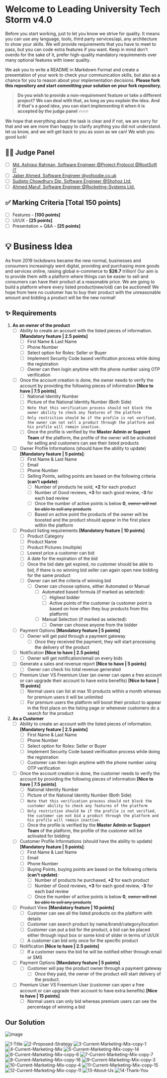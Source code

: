 

# Welcome to Leading University Tech Storm v4.0
Before you start working, just to let you know we strive for quality. It means you can use any language, tools, third party services/api, any architecture to show your skills. We will provide requirements that you have to meet to pass, but you can code extra features if you want. Keep in mind don't overdo for the sake of it, prefer high-quality mandatory requirements over many optional features with lower quality. 

We ask you to write a README in Markdown Format and create a presentation of your work to check your communication skills, but also as a chance for you to reason about your implementation decisions. **Please fork this repository and start committing your solution on your fork repository.**

> **Do you wish to provide a non-requirement feature or take a different**
> **project? We can deal with that, as long as you explain the idea. And if**
> **that's a good idea, you can start implementing it when it is accepted by the judge panel**
> :fire::fire::fire:

We hope that everything about the task is clear and if not, we are sorry for that and we are more than happy to clarify anything you did not understand. let us know, and we will get back to you as soon as we can! We wish you good luck! 

## :judge: Judge Panel
- [ ] [Md. Ashiqur Rahman, Software Engineer @Project Protocol @RootSoft IT](https://github.com/mdashikar)
- [ ] [Jaber Ahmed, Software Engineer @yofoodie.co.uk](https://github.com/JABER-AHMED)
- [ ] [Sudipto Chowdhury Dip, Software Engineer @Shohoz Ltd.](https://github.com/sudiptoChy)
- [ ] [Ahmed Maruf, Software Engineer @Rocketing-Systems Ltd.](https://github.com/marufdevops)

## :white_check_mark: Marking Criteria **[Total 150 points]**
- [ ] Features - **[100 points]**
- [ ] UI/UX - **[25 points]**
- [ ] Presentation + Q&A - **[25 points]**

# :bulb: Business Idea
As from 2019 lockdowns became the new normal, businesses and consumers increasingly went digital, providing and purchasing more goods and services online, raising global e-commerce to **$26.7** trillion! Our aim is to provide them with a platform where things can be easier to sell and consumers can have their product at a reasonable price. We are going to build a platform where every listed product(new/old) can be auctioned! We hope from here no customer has to buy their product with the unreasonable amount and bidding a product will be the new normal!
 
## :sparkles: Requirements

 1. **As an owner of the product**
	 - [ ] Ability to create an account with the listed pieces of information. **[Mandatory feature | 2.5 points]**
		 - [ ] First Name & Last Name
		 - [ ] Phone Number
		 - [ ] Select option for Roles: Seller or Buyer
		 - [ ] Implement Security Code based verification process while doing the registration
		 - [ ] Owner can then login anytime with the phone number using OTP verification
	- [ ]  Once the account creation is done, the owner needs to verify the account by providing the following pieces of information **[Nice to have | 7.5 points]**.
		- [ ] National Identity Number
		- [ ] Picture of the National Identity Number (Both Side)
		- [ ] `Note that this verification process should not block the owner ability to check any features of the platform`
		- [ ] `Only restriction should be if the profile is not verified, the owner can not sell a product through the platform and his profile will remain inactive.`
		- [ ] Once the profile is verified by the **Master Admin or Support Team**  of the platform, the profile of the owner will be activated for selling and customers can see their listed products
	- [ ] Owner Profile Informations (should have the ability to update) **[Mandatory feature | 5 points]**:
		- [ ] First Name & Last Name
		- [ ] Email 
		- [ ] Phone Number
		- [ ] Selling Points, selling points are based on the following criteria **(can't update)**:
			- [ ] Number of products he sold, **+2** for each product
			- [ ] Number of Good reviews, **+3** for each good review, **-3** for each bad review
			- [ ] Once the number of active points is below **0**, ~~owner will not be able to sell any products~~
			- [ ] Based on active point the products of the owner will be boosted and the product should appear in the first place within the platform
	- [ ]  Product listing requirements **[Mandatory feature | 10 points]**
		- [ ] Product Category
		- [ ] Product Name
		- [ ] Product Pictures (multiple)
		- [ ] Lowest price a customer can bid
		- [ ] A date for the expiration of the bid
		- [ ] Once the bid date get expired, no customer should be able to bid, if there is no winning bid seller can again open new bidding for the same product
		- [ ] Owner can set the criteria of winning bid
			- [ ] Owner can choose options, either Automated or Manual
				- [ ] Automated based formula (if marked as selected):
					- [ ] Highest bidder
					- [ ] Active points of the customer (a customer point is based on how often they buy products from this platform)
				- [ ] Manual Selection (if marked as selected):
					- [ ] Owner can choose anyone from the bidder
	- [ ] Payment Options **[Mandatory feature | 5 points]**
		- [ ] Owner will get paid through a payment gateway
			- [ ] Once they received the payment, they will start processing the delivery of the product
	- [ ] Notification **[Nice to have | 2.5 points]**
		- [ ] Owner will get notification/email on every bids
	- [ ] Generate a sales and revenue report **[Nice to have | 5 points]**
		- [ ] Owner can check his total revenue generated  
	- [ ] Premium User VS Freemium User (an owner can open a free account or can upgrade their account to have extra benefits) **[Nice to have | 15 points]**
		- [ ] Normal users can list at max 10 products within a month whereas for premium users it will be unlimited
		- [ ] For premium users the platform will boost their product to appear in the first place on the listing page or whenever customers do a search for the product
2. **As a Customer**
	- [ ] Ability to create an account with the listed pieces of information. **[Mandatory feature | 2.5 points]**
		 - [ ] First Name & Last Name
		 - [ ] Phone Number
		 - [ ] Select option for Roles: Seller or Buyer
		 - [ ] Implement Security Code based verification process while doing the registration
		 - [ ] Customer can then login anytime with the phone number using OTP verification
	- [ ]  Once the account creation is done, the customer needs to verify the account by providing the following pieces of information **[Nice to have | 7.5 points]**.
		- [ ] National Identity Number
		- [ ] Picture of the National Identity Number (Both Side)
		- [ ] `Note that this verification process should not block the customer ability to check any features of the platform`
		- [ ] `Only restriction should be if the profile is not verified, the customer can not bid a product through the platform and his profile will remain inactive.`
		- [ ] Once the profile is verified by the **Master Admin or Support Team**  of the platform, the profile of the customer will be activated for bidding
	- [ ] Customer Profile Informations (should have the ability to update) **[Mandatory feature | 5 points]**:
		- [ ] First Name & Last Name
		- [ ] Email 
		- [ ] Phone Number
		- [ ] Buying Points, buying points are based on the following criteria **(can't update)**:
			- [ ] Number of products he purchased, **+2** for each product
			- [ ] Number of Good reviews, **+3** for each good review, **-3** for each bad review
			- [ ] Once the number of active points is below **0**, ~~owner will not be able to sell any products~~
	- [ ] Product View **[Mandatory feature | 10 points]**
		- [ ] Customer can see all the listed products on the platform with details
		- [ ] Customer can search product by name/brand/category/location
		- [ ] Customer can put a bid for the product, a bid can be placed either through input box or some kind of slider in terms of UI/UX
		- [ ] A customer can bid only once for the specific product
	- [ ] Notification **[Nice to have | 2.5 points]**
		- [ ] If a customer owns the bid he will be notified either through email or SMS
	- [ ] Payment Options **[Mandatory feature | 5 points]**
		- [ ] Customer will pay the product owner through a payment gateway
			- [ ] Once they paid, the owner of the product will start delivery of the product.
	- [ ] Premium User VS Freemium User (customer can open a free account or can upgrade their account to have extra benefits) **[Nice to have | 15 points]**
		- [ ] Normal users can only bid whereas premium users can see the percentage of winning a bid

## Our Solution

![image](https://user-images.githubusercontent.com/86300358/144703314-472a4dc7-fb36-4814-948d-45d4a813c740.png)


![1-Title](https://user-images.githubusercontent.com/86300358/144703157-0774be93-d786-4d1c-8170-ce1182f7862a.jpg)
![2-Proposed-Strategy](https://user-images.githubusercontent.com/86300358/144703243-8b88cac4-8c0b-43c1-9afa-084031279536.jpg)
![3-Current-Marketing-Mix-copy-1](https://user-images.githubusercontent.com/86300358/144703247-38a2fb40-257f-479f-9c3c-c22e0bf1e188.jpg)
![4-Current-Marketing-Mix](https://user-images.githubusercontent.com/86300358/144703251-a58fdb2f-1e82-4d55-af9d-b15620dc0e18.jpg)
![5-Current-Marketing-Mix-copy-14](https://user-images.githubusercontent.com/86300358/144703254-ada8e31f-4c41-444b-9f92-cd8a67c33639.jpg)
![6-Current-Marketing-Mix-copy-6](https://user-images.githubusercontent.com/86300358/144703257-0e4aec1b-2b10-4139-85b4-63881ebcc9cc.jpg)
![7-Current-Marketing-Mix-copy-7](https://user-images.githubusercontent.com/86300358/144703264-b22a16d8-e810-40da-8eac-55dab1f844b4.jpg)
![8-Current-Marketing-Mix-copy-16](https://user-images.githubusercontent.com/86300358/144703268-b485f0a7-7559-4276-ac24-8db933fd2445.jpg)
![9-Current-Marketing-Mix-copy-3](https://user-images.githubusercontent.com/86300358/144703273-f237d575-11e3-4d77-8cbd-761bd36dea07.jpg)
![10-Current-Marketing-Mix-copy-4](https://user-images.githubusercontent.com/86300358/144703276-1874a160-2a69-4768-9eca-a1551c74d3eb.jpg)
![11-Current-Marketing-Mix-copy-15](https://user-images.githubusercontent.com/86300358/144703279-13383d53-3182-4f5b-85e9-e05ced381b6b.jpg)
![12-Current-Marketing-Mix-copy-11](https://user-images.githubusercontent.com/86300358/144703282-0870f60c-48bf-44c9-9022-8b013b92b72a.jpg)
![13-About-Us](https://user-images.githubusercontent.com/86300358/144703402-8796abc7-b623-4111-926f-a04cb04a35ae.jpg)
![14-Thank-You](https://user-images.githubusercontent.com/86300358/144703409-2a4ded5c-2592-47a8-a499-011848e825d2.jpg)

